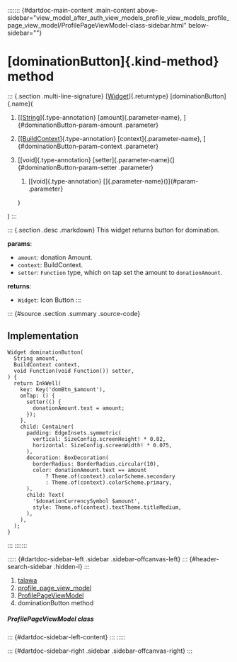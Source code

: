 ::::::: {#dartdoc-main-content .main-content above-sidebar="view_model_after_auth_view_models_profile_view_models_profile_page_view_model/ProfilePageViewModel-class-sidebar.html" below-sidebar=""}
<div>

# [dominationButton]{.kind-method} method

</div>

::: {.section .multi-line-signature}
[[Widget](https://api.flutter.dev/flutter/widgets/Widget-class.html)]{.returntype}
[dominationButton]{.name}(

1.  [[[String](https://api.flutter.dev/flutter/dart-core/String-class.html)]{.type-annotation}
    [amount]{.parameter-name}, ]{#dominationButton-param-amount
    .parameter}
2.  [[[BuildContext](https://api.flutter.dev/flutter/widgets/BuildContext-class.html)]{.type-annotation}
    [context]{.parameter-name}, ]{#dominationButton-param-context
    .parameter}
3.  [[void]{.type-annotation}
    [setter]{.parameter-name}(]{#dominationButton-param-setter
    .parameter}
    1.  [[void]{.type-annotation} []{.parameter-name}()]{#param-
        .parameter}

    )

)
:::

::: {.section .desc .markdown}
This widget returns button for domination.

**params**:

-   `amount`: donation Amount.
-   `context`: BuildContext.
-   `setter`: `Function` type, which on tap set the amount to
    `donationAmount`.

**returns**:

-   `Widget`: Icon Button
:::

::: {#source .section .summary .source-code}
## Implementation

``` language-dart
Widget dominationButton(
  String amount,
  BuildContext context,
  void Function(void Function()) setter,
) {
  return InkWell(
    key: Key('domBtn_$amount'),
    onTap: () {
      setter(() {
        donationAmount.text = amount;
      });
    },
    child: Container(
      padding: EdgeInsets.symmetric(
        vertical: SizeConfig.screenHeight! * 0.02,
        horizontal: SizeConfig.screenWidth! * 0.075,
      ),
      decoration: BoxDecoration(
        borderRadius: BorderRadius.circular(10),
        color: donationAmount.text == amount
            ? Theme.of(context).colorScheme.secondary
            : Theme.of(context).colorScheme.primary,
      ),
      child: Text(
        '$donationCurrencySymbol $amount',
        style: Theme.of(context).textTheme.titleMedium,
      ),
    ),
  );
}
```
:::
:::::::

::::: {#dartdoc-sidebar-left .sidebar .sidebar-offcanvas-left}
::: {#header-search-sidebar .hidden-l}
:::

1.  [talawa](../../index.html)
2.  [profile_page_view_model](../../view_model_after_auth_view_models_profile_view_models_profile_page_view_model/)
3.  [ProfilePageViewModel](../../view_model_after_auth_view_models_profile_view_models_profile_page_view_model/ProfilePageViewModel-class.html)
4.  dominationButton method

##### ProfilePageViewModel class

::: {#dartdoc-sidebar-left-content}
:::
:::::

::: {#dartdoc-sidebar-right .sidebar .sidebar-offcanvas-right}
:::

